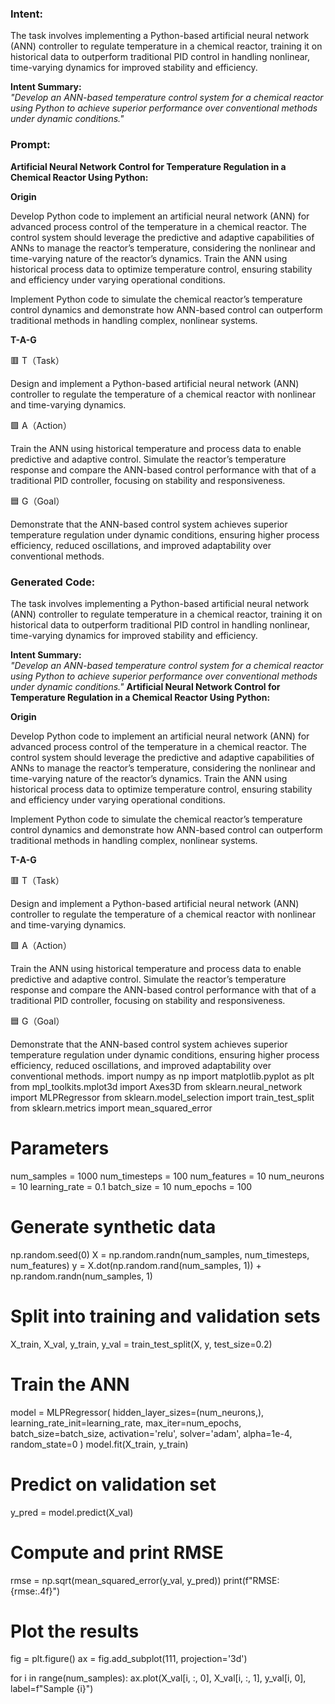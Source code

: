 ### Intent:
The task involves implementing a Python-based artificial neural network (ANN) controller to regulate temperature in a chemical reactor, training it on historical data to outperform traditional PID control in handling nonlinear, time-varying dynamics for improved stability and efficiency.  

**Intent Summary:**  
*"Develop an ANN-based temperature control system for a chemical reactor using Python to achieve superior performance over conventional methods under dynamic conditions."*

### Prompt:
**Artificial Neural Network Control for Temperature Regulation in a Chemical Reactor Using Python:**

**Origin**

Develop Python code to implement an artificial neural network (ANN) for advanced process control of the temperature in a chemical reactor. The control system should leverage the predictive and adaptive capabilities of ANNs to manage the reactor’s temperature, considering the nonlinear and time-varying nature of the reactor’s dynamics. Train the ANN using historical process data to optimize temperature control, ensuring stability and efficiency under varying operational conditions.

Implement Python code to simulate the chemical reactor’s temperature control dynamics and demonstrate how ANN-based control can outperform traditional methods in handling complex, nonlinear systems.

**T-A-G**

🟥 T（Task）

Design and implement a Python-based artificial neural network (ANN) controller to regulate the temperature of a chemical reactor with nonlinear and time-varying dynamics.

🟩 A（Action）

Train the ANN using historical temperature and process data to enable predictive and adaptive control. Simulate the reactor’s temperature response and compare the ANN-based control performance with that of a traditional PID controller, focusing on stability and responsiveness.

🟦 G（Goal）

Demonstrate that the ANN-based control system achieves superior temperature regulation under dynamic conditions, ensuring higher process efficiency, reduced oscillations, and improved adaptability over conventional methods.

### Generated Code:
The task involves implementing a Python-based artificial neural network (ANN) controller to regulate temperature in a chemical reactor, training it on historical data to outperform traditional PID control in handling nonlinear, time-varying dynamics for improved stability and efficiency.  

**Intent Summary:**  
*"Develop an ANN-based temperature control system for a chemical reactor using Python to achieve superior performance over conventional methods under dynamic conditions."*
**Artificial Neural Network Control for Temperature Regulation in a Chemical Reactor Using Python:**

**Origin**

Develop Python code to implement an artificial neural network (ANN) for advanced process control of the temperature in a chemical reactor. The control system should leverage the predictive and adaptive capabilities of ANNs to manage the reactor’s temperature, considering the nonlinear and time-varying nature of the reactor’s dynamics. Train the ANN using historical process data to optimize temperature control, ensuring stability and efficiency under varying operational conditions.

Implement Python code to simulate the chemical reactor’s temperature control dynamics and demonstrate how ANN-based control can outperform traditional methods in handling complex, nonlinear systems.

**T-A-G**

🟥 T（Task）

Design and implement a Python-based artificial neural network (ANN) controller to regulate the temperature of a chemical reactor with nonlinear and time-varying dynamics.

🟩 A（Action）

Train the ANN using historical temperature and process data to enable predictive and adaptive control. Simulate the reactor’s temperature response and compare the ANN-based control performance with that of a traditional PID controller, focusing on stability and responsiveness.

🟦 G（Goal）

Demonstrate that the ANN-based control system achieves superior temperature regulation under dynamic conditions, ensuring higher process efficiency, reduced oscillations, and improved adaptability over conventional methods.
import numpy as np
import matplotlib.pyplot as plt
from mpl_toolkits.mplot3d import Axes3D
from sklearn.neural_network import MLPRegressor
from sklearn.model_selection import train_test_split
from sklearn.metrics import mean_squared_error

# Parameters
num_samples = 1000
num_timesteps = 100
num_features = 10
num_neurons = 10
learning_rate = 0.1
batch_size = 10
num_epochs = 100

# Generate synthetic data
np.random.seed(0)
X = np.random.randn(num_samples, num_timesteps, num_features)
y = X.dot(np.random.rand(num_samples, 1)) + np.random.randn(num_samples, 1)

# Split into training and validation sets
X_train, X_val, y_train, y_val = train_test_split(X, y, test_size=0.2)

# Train the ANN
model = MLPRegressor(
    hidden_layer_sizes=(num_neurons,),
    learning_rate_init=learning_rate,
    max_iter=num_epochs,
    batch_size=batch_size,
    activation='relu',
    solver='adam',
    alpha=1e-4,
    random_state=0
)
model.fit(X_train, y_train)

# Predict on validation set
y_pred = model.predict(X_val)

# Compute and print RMSE
rmse = np.sqrt(mean_squared_error(y_val, y_pred))
print(f"RMSE: {rmse:.4f}")

# Plot the results
fig = plt.figure()
ax = fig.add_subplot(111, projection='3d')

for i in range(num_samples):
    ax.plot(X_val[i, :, 0], X_val[i, :, 1], y_val[i, 0], label=f"Sample {i}")
